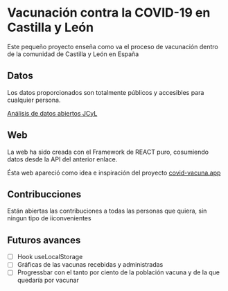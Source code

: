 # Vacunación contra la COVID-19 en Castilla y León

Este pequeño proyecto enseña como va el proceso de vacunación dentro de la comunidad de Castilla y León en España

## Datos

Los datos proporcionados son totalmente públicos y accesibles para cualquier persona.

[Análisis de datos abiertos JCyL](https://analisis.datosabiertos.jcyl.es/pages/home/)

## Web

La web ha sido creada con el Framework de REACT puro, cosumiendo datos desde la API del anterior enlace. 

Ésta web apareció como idea e inspiración del proyecto [covid-vacuna.app](https://covid-vacuna.app/)

## Contribucciones

Están abiertas las contribuciones a todas las personas que quiera, sin ningun tipo de iiconvenientes

## Futuros  avances

- [ ] Hook useLocalStorage
- [ ] Gráficas de las vacunas recebidas y administradas
- [ ] Progressbar con el tanto por ciento de la población vacuna y de la que quedaría por vacunar
